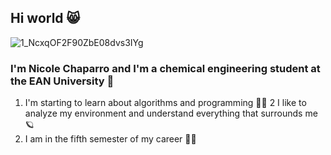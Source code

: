 ## Hi world 😸
![1_NcxqOF2F90ZbE08dvs3IYg](https://user-images.githubusercontent.com/114431012/192689180-e3a4215a-d32f-4659-bdcd-159519234d57.jpeg)
### I'm Nicole Chaparro and I'm a chemical engineering student at the EAN University 💚 
1. I'm starting to learn about algorithms and programming 👩‍💻
2  I like to analyze my environment and understand everything that surrounds me 🪐
3. I am in the fifth semester of my career 👩‍🔬
